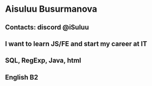 # Aisuluu Busurmanova
## Contacts: discord @iSuluu
## I want to learn JS/FE and start my career at IT
## SQL, RegExp, Java, html
## English B2
